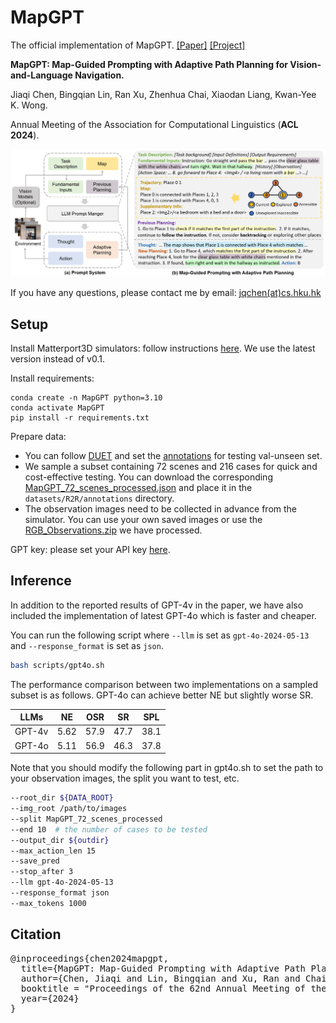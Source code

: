 # MapGPT

The official implementation of MapGPT. [[Paper]](https://arxiv.org/abs/2401.07314) [[Project]](https://chen-judge.github.io/MapGPT/)

**MapGPT: Map-Guided Prompting with Adaptive Path Planning for Vision-and-Language Navigation.**

Jiaqi Chen, Bingqian Lin, Ran Xu, Zhenhua Chai, Xiaodan Liang, Kwan-Yee K. Wong.

Annual Meeting of the Association for Computational Linguistics (**ACL 2024**).


<!--
<p align="center">
  <img src="figs/intro.png" alt="introduction" style="width:560px;height:400px;">
</p>
-->

<p align="center">
  <img src="figs/framework.png" alt="framework">
</p>

If you have any questions, please contact me by email: [jqchen(at)cs.hku.hk](mailto:jqchen@cs.hku.hk)

## Setup

Install Matterport3D simulators: follow instructions [here](https://github.com/peteanderson80/Matterport3DSimulator). We use the latest version instead of v0.1.

Install requirements:
```setup
conda create -n MapGPT python=3.10
conda activate MapGPT
pip install -r requirements.txt
```

Prepare data: 
+ You can follow [DUET](https://github.com/cshizhe/VLN-DUET/) and set the [annotations](https://www.dropbox.com/sh/u3lhng7t2gq36td/AABAIdFnJxhhCg2ItpAhMtUBa?dl=0) for testing val-unseen set.
+ We sample a subset containing 72 scenes and 216 cases for quick and cost-effective testing. You can download the corresponding [MapGPT_72_scenes_processed.json](https://connecthkuhk-my.sharepoint.com/:f:/g/personal/jadge_connect_hku_hk/Eq00RV04jXpNkwqowKh5mYABBTqBG1U2RXgQ7FvaGweJOQ?e=rL1d6p) and place it in the `datasets/R2R/annotations` directory. 
+ The observation images need to be collected in advance from the simulator. You can use your own saved images or use the [RGB_Observations.zip](https://connecthkuhk-my.sharepoint.com/:f:/g/personal/jadge_connect_hku_hk/Eq00RV04jXpNkwqowKh5mYABBTqBG1U2RXgQ7FvaGweJOQ?e=rL1d6p) we have processed.

GPT key: please set your API key [here](https://github.com/chen-judge/MapGPT/blob/00582fb08328646f9a9dd6b923c474cfb043d570/GPT/api.py#L10).
## Inference

In addition to the reported results of GPT-4v in the paper, we have also included the implementation of latest GPT-4o which is faster and cheaper.

You can run the following script where `--llm` is set as `gpt-4o-2024-05-13` and `--response_format` is set as `json`.

```bash
bash scripts/gpt4o.sh
```

The performance comparison between two implementations on a sampled subset is as follows. GPT-4o can achieve better NE but slightly worse SR.

| LLMs | NE | OSR | SR | SPL |
| --- | --- | --- |  --- | --- |
| GPT-4v | 5.62 | 57.9 | 47.7 | 38.1 |
| GPT-4o | 5.11 | 56.9 | 46.3 | 37.8 |

Note that you should modify the following part in gpt4o.sh to set the path to your observation images, the split you want to test, etc.

```bash
--root_dir ${DATA_ROOT}
--img_root /path/to/images
--split MapGPT_72_scenes_processed
--end 10  # the number of cases to be tested
--output_dir ${outdir}
--max_action_len 15
--save_pred
--stop_after 3
--llm gpt-4o-2024-05-13
--response_format json
--max_tokens 1000
```

## Citation
<pre>
@inproceedings{chen2024mapgpt,
  title={MapGPT: Map-Guided Prompting with Adaptive Path Planning for Vision-and-Language Navigation},
  author={Chen, Jiaqi and Lin, Bingqian and Xu, Ran and Chai, Zhenhua and Liang, Xiaodan and Wong, Kwan-Yee K},
  booktitle = "Proceedings of the 62nd Annual Meeting of the Association for Computational Linguistics",
  year={2024}
}
</pre>
